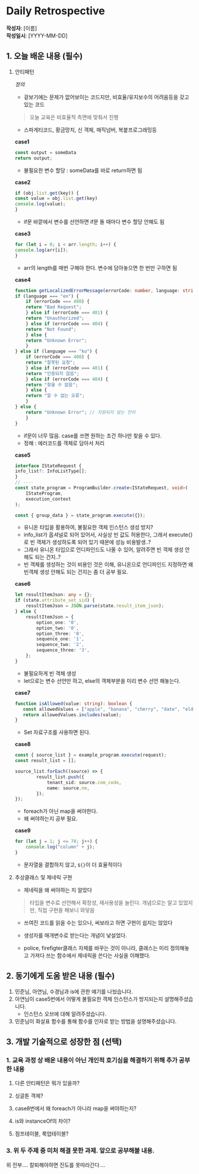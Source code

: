# Daily Retrospective  
**작성자**: [이름]  
**작성일시**: [YYYY-MM-DD]  

## 1. 오늘 배운 내용 (필수)  

1. 안티패턴

    *정의*
    - 겉보기에는 문제가 없어보이는 코드지만, 비효율/유지보수의 어려움등을 갖고있는 코드
    > 오늘 교육은 비효율적 측면에 맞춰서 진행
    - 스파게티코드, 황금망치, 신 객체, 매직넘버, 복붙프로그래밍등 


    **case1**
    ```typescript
    const output = someData
    return output;
    ```
    - 불필요한 변수 할당 : someData를 바로 return하면 됨


    **case2**
    ```typescript
    if (obj.list.get(key)) {
	const value = obj.list.get(key)
	console.log(value);
    }
    ```
    - if문 바깥에서 변수를 선언하면 if문 돌 때마다 변수 할당 안해도 됨


    **case3**
    ```typescript
    for (let i = 0; i < arr.length; i++) {
	console.log(arr[i]);
    }    
    ```
    - arr의 length를 매번 구해야 한다. 변수에 담아놓으면 한 번만 구하면 됨


    **case4**
    ```typescript
    function getLocalizedErrorMessage(errorCode: number, language: string): string {
    if (language === "en") {
        if (errorCode === 400) {
        return "Bad Request";
        } else if (errorCode === 401) {
        return "Unauthorized";
        } else if (errorCode === 404) {
        return "Not Found";
        } else {
        return "Unknown Error";
        }
    } else if (language === "ko") {
        if (errorCode === 400) {
        return "잘못된 요청";
        } else if (errorCode === 401) {
        return "인증되지 않음";
        } else if (errorCode === 404) {
        return "찾을 수 없음";
        } else {
        return "알 수 없는 오류";
        }
    } else {
        return "Unknown Error"; // 지원되지 않는 언어
        }
    }
    ```
    - if문이 너무 많음. case를 쓰면 원하는 조건 하나만 찾을 수 있다.
    - 정해 : 에러코드를 객체로 담아서 처리


    **case5**
    ```typescript
    interface IStateRequest {
	info_list?: InfoListType[];
    }
    // ----
    const state_program = ProgramBuilder.create<IStateRequest, void>(
        IStateProgram,
        execution_context
    );

    const { group_data } = state_program.execute({});    
    ```
    - 유니온 타입을 활용하여, 불필요한 객체 인스턴스 생성 방지?
    - info_list가 옵셔널로 되어 있어서, 사실상 빈 값도 허용한다, 그래서 execute{}로 빈 객체가 생성하도록 되어 있기 때문에 성능 비용발생..?
    - 그래서 유니온 타입으로 언디파인드도 나올 수 있어, 알려주면 빈 객체 생성 안해도 되는 건지..?
    - 빈 객체를 생성하는 것이 비용인 것은 이해, 유니온으로 언디파인드 지정하면 왜 빈객체 생성 안해도 되는 건지는 좀 더 공부 필요.


    **case6**
    ```typescript
    let resultItemJson: any = {};
    if (state.attribute_set_sid) {
        resultItemJson = JSON.parse(state.result_item_json);
    } else {
        resultItemJson = {
            option_one: '0',
            option_two: '0',
            option_three: '0',
            sequence_one: '1',
            sequence_two: '2',
            sequence_three: '3',
        };
    }
    ```
    - 불필요하게 빈 객체 생성 
    - let으로는 변수 선언만 하고, else의 객체부분을 미리 변수 선언 해놓는다.


    **case7**
     ```typescript
    function isAllowed(value: string): boolean {
        const allowedValues = ["apple", "banana", "cherry", "date", "elderberry"];
        return allowedValues.includes(value);
    }
    ```
    - Set 자료구조를 사용하면 된다.


    **case8**
    ```typescript
    const { source_list } = example_program.execute(request);
    const result_list = [];

    source_list.forEach((source) => {
            result_list.push({
                tenant_sid: source.com_code,
                name: source.nm,
            });
    });
    ```
    - foreach가 아닌 map을 써야한다.
    - 왜 써야하는지 공부 필요.


    **case9**
    ```typescript
    for (let j = 1; j <= 70; j++) {
        console.log("column" + j);
    }
    ```
    - 문자열을 결합하지 않고, `${}`이 더 효율적이다


2. 추상클래스 및 제네릭 구현 

    - 제네릭을 왜 써야하는 지 알았다
    > 타입을 변수로 선언해서 확장성, 재사용성을 늘린다.
    > 개념으로는 알고 있었지만, 직접 구현을 해보니 와닿음

    - 쓰여진 코드를 읽을 수는 있으나, 써보라고 하면 구현이 쉽지는 않았다 

    - 생성자를 매개변수로 받는다는 개념이 낯설었다.

    - police, firefigter클래스 자체를 바꾸는 것이 아니라, 클래스는 미리 정의해놓고 가져다 쓰는 함수에서 제네릭을 쓴다는 사실을 이해했다.
    


## 2. 동기에게 도움 받은 내용 (필수)
1. 민준님, 아연님, 수경님과 is에 관한 얘기를 나눴습니다.
2. 아연님이 case5번에서 어떻게 불필요한 객체 인스턴스가 방지되는지 설명해주셨습니다.
    + 인스턴스 오브에 대해 알려주셨습니다.
3. 민준님이 화살표 함수를 통해 함수를 인자로 받는 방법을 설명해주셨습니다.

## 3. 개발 기술적으로 성장한 점 (선택)


### 1. 교육 과정 상 배운 내용이 아닌 개인적 호기심을 해결하기 위해 추가 공부한 내용

1. 다른 안티패턴은 뭐가 있을까?

2. 싱글톤 객체?

3. case8번에서 왜 foreach가 아니라 map을 써야하는지?

4. is와 instanceOf의 차이?

5. 점프테이블, 룩업테이블?



### 3. 위 두 주제 중 미처 해결 못한 과제. 앞으로 공부해볼 내용.

위 전부.... 칼퇴해야하면 진도를 못따라간다....
